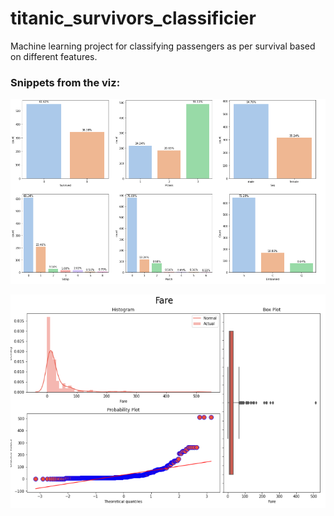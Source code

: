 # titanic_survivors_classificier
Machine learning project for classifying passengers as per survival based on different features. 

### Snippets from the viz:

![](titanic.png)

![](titanic_plot.png)

